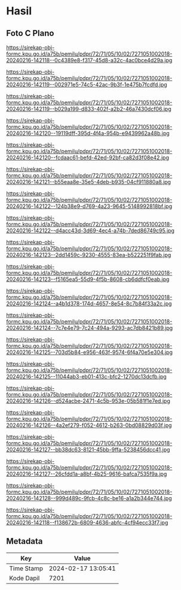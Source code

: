 # Hasil

## Foto C Plano

https://sirekap-obj-formc.kpu.go.id/a75b/pemilu/pdpr/72/71/05/10/02/7271051002018-20240216-142118--0c4389e8-f317-45d8-a32c-4ac0bce4d29a.jpg

https://sirekap-obj-formc.kpu.go.id/a75b/pemilu/pdpr/72/71/05/10/02/7271051002018-20240216-142119--002971e5-74c5-42ac-9b3f-1e475b7fcdfd.jpg

https://sirekap-obj-formc.kpu.go.id/a75b/pemilu/pdpr/72/71/05/10/02/7271051002018-20240216-142119--b029a199-d833-402f-a2b2-46a7430dcf06.jpg

https://sirekap-obj-formc.kpu.go.id/a75b/pemilu/pdpr/72/71/05/10/02/7271051002018-20240216-142120--19119dff-395d-4f4a-954b-e9439962a48b.jpg

https://sirekap-obj-formc.kpu.go.id/a75b/pemilu/pdpr/72/71/05/10/02/7271051002018-20240216-142120--fcdaac61-befd-42ed-92bf-ca82d3f08e42.jpg

https://sirekap-obj-formc.kpu.go.id/a75b/pemilu/pdpr/72/71/05/10/02/7271051002018-20240216-142121--b55eaa8e-35e5-4deb-b935-04cf911880a8.jpg

https://sirekap-obj-formc.kpu.go.id/a75b/pemilu/pdpr/72/71/05/10/02/7271051002018-20240216-142122--124b38e9-d769-4a23-9645-5148992818bf.jpg

https://sirekap-obj-formc.kpu.go.id/a75b/pemilu/pdpr/72/71/05/10/02/7271051002018-20240216-142122--d4acc43d-3d69-4ec4-a74b-7ded86749c95.jpg

https://sirekap-obj-formc.kpu.go.id/a75b/pemilu/pdpr/72/71/05/10/02/7271051002018-20240216-142123--2dd1459c-9230-4555-83ea-b522251f9fab.jpg

https://sirekap-obj-formc.kpu.go.id/a75b/pemilu/pdpr/72/71/05/10/02/7271051002018-20240216-142123--f5165ea5-55d9-4f5b-8608-cb6ddfcf0eab.jpg

https://sirekap-obj-formc.kpu.go.id/a75b/pemilu/pdpr/72/71/05/10/02/7271051002018-20240216-142124--a4b1d378-174d-4657-8e54-8c7b84f33a2c.jpg

https://sirekap-obj-formc.kpu.go.id/a75b/pemilu/pdpr/72/71/05/10/02/7271051002018-20240216-142124--7c7e4e79-7c24-494a-9293-ac7db8421b89.jpg

https://sirekap-obj-formc.kpu.go.id/a75b/pemilu/pdpr/72/71/05/10/02/7271051002018-20240216-142125--703d5b84-e956-463f-9574-6f4a70e5e304.jpg

https://sirekap-obj-formc.kpu.go.id/a75b/pemilu/pdpr/72/71/05/10/02/7271051002018-20240216-142125--11044ab3-eb01-413c-bfc2-1270dc13dcfb.jpg

https://sirekap-obj-formc.kpu.go.id/a75b/pemilu/pdpr/72/71/05/10/02/7271051002018-20240216-142126--d524acbe-2471-4c5b-953e-05b581f1e7ed.jpg

https://sirekap-obj-formc.kpu.go.id/a75b/pemilu/pdpr/72/71/05/10/02/7271051002018-20240216-142126--4a2ef279-f052-4612-b263-0bd08829d03f.jpg

https://sirekap-obj-formc.kpu.go.id/a75b/pemilu/pdpr/72/71/05/10/02/7271051002018-20240216-142127--bb38dc63-8121-45bb-9ffa-5238456dcc41.jpg

https://sirekap-obj-formc.kpu.go.id/a75b/pemilu/pdpr/72/71/05/10/02/7271051002018-20240216-142127--26cfdd1a-a8bf-4b25-9616-bafca7535f9a.jpg

https://sirekap-obj-formc.kpu.go.id/a75b/pemilu/pdpr/72/71/05/10/02/7271051002018-20240216-142128--999d489c-9fcb-4c8c-be16-a1a2b344e744.jpg

https://sirekap-obj-formc.kpu.go.id/a75b/pemilu/pdpr/72/71/05/10/02/7271051002018-20240216-142118--f138672b-6809-4636-abfc-4cf94ecc33f7.jpg


## Metadata

| Key        | Value               |
| ---------- | ------------------- |
| Time Stamp | 2024-02-17 13:05:41 |
| Kode Dapil | 7201                |



